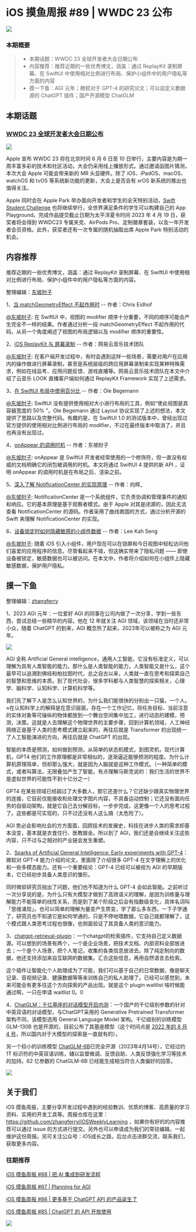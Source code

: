# iOS 摸鱼周报 #89 | WWDC 23 公布

![](https://cdn.zhangferry.com/Images/moyu_weekly_cover.jpeg)

### 本期概要

> * 本期话题：WWDC 23 全球开发者大会日期公布
> * 内容推荐：推荐近期的一些优秀博文，涵盖：通过 ReplayKit 录制屏幕、在 SwiftUI 中使用相对比例进行布局、保护小组件中的用户隐私等方面的内容
> * 摸一下鱼：AGI 元年；微软对于 GPT-4 的研究论文；可以自定义数据源的 ChatGPT 插件；国产开源模型 ChatGLM

## 本期话题

### [WWDC 23 全球开发者大会日期公布](https://developer.apple.com/cn/wwdc23/ "WWDC 23 全球开发者大会日期公布")

![](https://cdn.zhangferry.com/Images/89-wwdc23.jpeg)

Apple 宣布 WWDC 23 将在北京时间 6 月 6 日至 10 日举行，主要内容是为期一周丰富多彩的技术和社区活动，大会仍采用线上播放形式。通过邀请函图片猜测，本次大会 Apple 可能会带来新的 MR 头显硬件。除了 iOS、iPadOS、macOS、watchOS 和 tvOS 等系统新功能的更新，大会上是否会有 xrOS 新系统的推出也值得关注。

Apple 同时会在 Apple Park 举办面向开发者和学生的全天特别活动，[Swift Student Challenge](https://developer.apple.com/cn/wwdc23/swift-student-challenge/ "Swift Student Challenge ") 也将继续举行，全世界满足条件的学生可以构建自己的 App Playground。完成作品提交截止日期为太平洋夏令时间 2023 年 4 月 19 日，获奖者将会得到 WWDC23 专属夹克、AirPods Pro、定制徽章套装，以及一年开发者会员资格。此外，获奖者还有一次专属的随机抽取出席 Apple Park 特别活动的机会。

## 内容推荐

推荐近期的一些优秀博文，涵盖：通过 ReplayKit 录制屏幕、在 SwiftUI 中使用相对比例进行布局、保护小组件中的用户隐私等方面的内容。

整理编辑：[东坡肘子](https://www.fatbobman.com/)

1、[当 matchGeometryEffect 不起作用时](https://chris.eidhof.nl/post/matched-geometry-effect/ "当 matchGeometryEffect 不起作用时") -- 作者：Chris Eidhof

[@东坡肘子](https://www.fatbobman.com/): 在 SwiftUI 中，视图的 modifier 顺序十分重要，不同的顺序可能会产生完全不一样的结果。作者通过分析一段 matchGeometryEffect 不起作用的代码，从另一个角度阐述了视图的布局逻辑以及 modifier 顺序的重要性。

2、[iOS ReplayKit 与 屏幕录制](https://juejin.cn/post/7217692600647254071 "iOS ReplayKit 与 屏幕录制") -- 作者：网易云音乐技术团队

[@东坡肘子](https://www.fatbobman.com/): 在客户端开发过程中，有时会遇到这样一些场景，需要对用户在应用内的操作做进行屏幕录制，甚至是系统层级的跨应用屏幕录制来实现某种特殊需求，例如在线监考、应用问题反馈、游戏直播等。网易云音乐技术团队在本文中介绍了云音乐 LOOK 直播客户端如何通过 ReplayKit Framework 实现了上述需求。

3、[在 SwiftUI 布局中使用百分比](https://oleb.net/2023/swiftui-relative-size/ "在 SwiftUI 布局中使用百分比") -- 作者：Ole Begemann

[@东坡肘子](https://www.fatbobman.com/): SwiftUI 没有提供使用相对大小进行布局的工具，例如“使此视图是其容器宽度的 50% ”。Ole Begemann 通过 Layout 协议实现了上述的想法，本文提供了思路以及完整代码。有趣的是，在 SwiftUI 1.0 的测试版本中，曾经出现过官方提供的使用相对比例进行布局的 modifier，不过在最终版本中取消了，并且也再没有出现过。

4、[onAppear 的调用时机](https://www.fatbobman.com/posts/onAppear-call-timing/ "onAppear 的调用时机") -- 作者：东坡肘子

[@东坡肘子](https://www.fatbobman.com/): onAppear 是 SwiftUI 开发者经常使用的一个修饰符，但一直没有权威的文档明确它的闭包被调用的时机。本文将通过 SwiftUI 4 提供的新 API ，证明 onAppear 的调用时机是在布局之后、渲染之前。

5、[深入了解 NotificationCenter 的实现原理](https://juejin.cn/post/7216340356949459004 "深入了解 NotificationCenter 的实现原理") -- 作者：向辉_

[@东坡肘子](https://www.fatbobman.com/): NotificationCenter 是一个系统组件，它负责协调和管理事件的通知和响应。它的基本原理是基于观察者模式。由于 Apple 对其是闭源的，因此无法查看 NotificationCenter 的源码。作者采用了曲线救国的方式，通过分析开源的 Swift 来理解 NotificationCenter 的实现。

6、[设备锁定时如何隐藏敏感的小组件数据](https://swiftsenpai.com/development/hide-sensitive-widget-data/?utm_source=rss&utm_medium=rss&utm_campaign=hide-sensitive-widget-data "设备锁定时如何隐藏敏感的小组件数据") -- 作者：Lee Kah Seng

[@东坡肘子](https://www.fatbobman.com/): 随着 iOS 引入小组件，用户现在可以在锁屏和今日视图中轻松访问他们喜爱的应用程序的信息。尽管看起来不错，但这确实带来了隐私问题 —— 即使设备被锁定，敏感数据也可以被访问。在本文中，作者将介绍如何在小组件上隐藏敏感数据，保护用户隐私。


## 摸一下鱼

整理编辑：[zhangferry](https://zhangferry.com)

1、2023 AGI 元年：一位爱好 AGI 的同事在公司内做了一次分享，学到一些东西，尝试总结一些精华的内容。他在 12 年就关注 AGI 领域，该领域在当时还非常小众，随着 ChatGPT 的到来，AGI 概念热了起来，2023年可以被称之为 AGI 元年。

![](https://cdn.zhangferry.com/Images/202304062357097.png)

AGI 全称 Artificial General intelligence，通用人工智能，它没有标准定义，可以理解为具有人类智能的能力。那什么是人类智能的能力，人类智能又是什么，这个最早可以追溯到佛经和柏拉图时代，总之自古以来，人类就一直在思考和探索自己的智慧和思维的本质。到了现代社会，很多学科都与人类智慧的探索相关，心理学、脑科学、认知科学、计算机科学等。

我们先了解下人是怎么认知世界的，为什么我们能很快的分别出一只猫，一个人。≈在认知科学上的解释是在意识层面，存在一个工作记忆，将任务目标、当前注意的实体对象等可操纵的物体都放到一个舞台空间集中加工，进行动态的建模，预测，决策。这就是人去理解这个物理世界的主要步骤，回到计算机领域，人工神经网络正是基于人类的思考模式建立起来的，再往后就是 Transformer 的出现统一了人工智能演进的方向，再往后就是 ChatGPT 的出现。

智能的本质是预测，如何做到预测，从简单的状态机模式，到图灵机，现代计算机，GPT4 他们的工作原理都是非常相似的，逐渐逼近能够预测的程度。为什么计算机原理简单，但却那么强大，就是因为人脑就是这种工作模式。（一种简单的模式，或者叫算法，无限叠加产生了智能，有点理解马斯克说的：我们生活的世界不是虚拟世界的可能性不到十亿分之一）

GPT4 在某些领域已经超过了大多数人，那它还差什么？它还缺少跟真实物理世界的连接，它目前仅能接收和处理文字图片内容，不具备运动控制；它还没有面向任务的自驱动架构，就是它自己去分解目标，一步步完成，这更像一个人的思考过程了。这些都是可实现的，只不过还没有人这么搞（太危险了）。

AGI 势必会影响社会的方方面面，回顾技术的发展史，科技在进步人类的需求却基本没变，基本就是衣食住行、医教娱金。所以到了 AGI，我们还是会继续关注这些内容，只不过与之相对的产业链会发生重塑。

2、[Sparks of Artificial General Intelligence: Early experiments with GPT-4](https://ask.qcloudimg.com/draft/8642415/na64oeidz2.pdf "Sparks of Artificial General Intelligence: Early experiments with GPT-4")：微软对 GPT-4 能力介绍的论文，里面除了介绍很多 GPT-4 在文字理解上的优化和一些多模态能力。还有一个重要结论：GPT-4 已经可以被视为 AGI 的早期版本，它已经初步具备人类意识的雏形。

同时微软研究员抛出了问题，他们也不知道为什么 GPT-4 会如此智能。之前听过一次分享说的是，为什么只有大模型才做到了高效语义的理解，是因为训练量与理解能力不能简单的线性关系，而是到了某个阶段之后会有指数级变化，具体名词叫「思维涌现」。也可以简单的理解为量变产生质变，学了那么多东西，一下子学通了，研究员也不知道它是如何学通的，只是不停地喂数据，它自己就都理解了。这个模式跟人类思考过程也很像，也侧面验证了其具备人类的意识能力。

3、[chatgpt-retrieval-plugin](https://github.com/openai/chatgpt-retrieval-plugin "chatgpt-retrieval-plugin")：一个chatgpt的检索插件，它支持自己定义数据源。可以想到的场景有两个，一个是企业场景，把技术文档、内部资料全部放进去；一个是个人场景，把个人笔记，收集的各类信息放进去。除了纯定制向的数据，他还支持添加来自互联网的数据集。汇合这些信息，再用自然语言去检索。

这个插件让智能化个人助理成为了可能，我们可以基于自己的日常数据，像是聊天记录、音视频记录、健康数据等等来训练自己的私人助理了。已经可以感觉到，未来可能会有更多往这个方向探索的产品出现。就是这个 plugin waitlist 啥时候能通过啊，一只在申请 waitlist 0。0

4、[ChatGLM：千亿基座的对话模型开启内测](https://chatglm.cn/blog)：一个国产的千亿级别参数的针对中英双语的对话模型，与ChatGPT采用的 Generative Pretrained Transformer 架构不同，该模型选用 General Language Model 架构。千亿级别的训练模型 GLM-130B 也是开源的，目前公布了其基座模型（这个时间点是 [2022 年的 8 月 4 号](https://keg.cs.tsinghua.edu.cn/glm-130b/zh/posts/glm-130b/ "GLM-130B：开源的双语预训练模型")，所以国内对于大模型的探索是一直就有的）。

另一个较小的训练模型 [ChatGLM-6B](https://github.com/THUDM/ChatGLM-6B "ChatGLM-6B")已完全开源（2023年4月14号），它经过约 1T 标识符的中英双语训练，辅以监督微调、反馈自助、人类反馈强化学习等技术的加持。62 亿参数的 ChatGLM-6B 已经能生成相当符合人类偏好的回答。

![](https://cdn.zhangferry.com/Images/202304052349220.png)



## 关于我们

iOS 摸鱼周报，主要分享开发过程中遇到的经验教训、优质的博客、高质量的学习资料、实用的开发工具等。周报仓库在这里：https://github.com/zhangferry/iOSWeeklyLearning ，如果你有好的的内容推荐可以通过 issue 的方式进行提交。另外也可以申请成为我们的常驻编辑，一起维护这份周报。另可关注公众号：iOS成长之路，后台点击进群交流，联系我们，获取更多内容。

### 往期推荐

[iOS 摸鱼周报 #88 | 把 AI 集成到研发流程](https://mp.weixin.qq.com/s/ex3aHSPjKj9woxQwHyRzZA)

[iOS 摸鱼周报 #87 | Planning for AGI](https://mp.weixin.qq.com/s/TwugmMEiGoFKYQY9euhg6Q)

[iOS 摸鱼周报 #86 | 更多基于 ChatGPT API 的产品诞生了](https://mp.weixin.qq.com/s/y1_V0WKfdwsUL2WjP2zPyA)

[iOS 摸鱼周报 #85 | ChatGPT 的 API 开放使用](https://mp.weixin.qq.com/s/Hhb7ZCDDqEcpIRTlUKiGTQ)

![](https://cdn.zhangferry.com/Images/WechatIMG384.jpeg)
